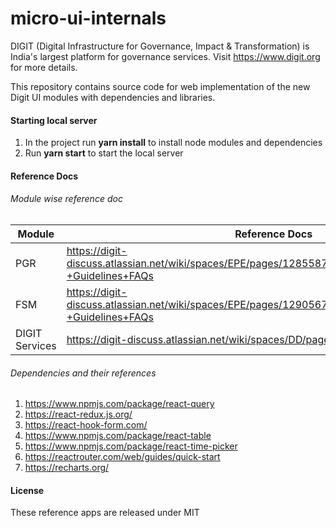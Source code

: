 # micro-ui-internals

DIGIT (Digital Infrastructure for Governance, Impact & Transformation) is India's largest platform for governance services. Visit https://www.digit.org for more details.

This repository contains source code for web implementation of the new Digit UI modules with dependencies and libraries.

#### Starting local server

1. In the project run **yarn install** to install node modules and dependencies
1. Run **yarn start** to start the local server

#### Reference Docs

###### Module wise reference doc

| Module         | Reference Docs                                                                                               |
| -------------- | ------------------------------------------------------------------------------------------------------------ |
| PGR            | https://digit-discuss.atlassian.net/wiki/spaces/EPE/pages/1285587062/PGR+UI+Implementation+-+Guidelines+FAQs |
| FSM            | https://digit-discuss.atlassian.net/wiki/spaces/EPE/pages/1290567710/FSM+UI+Implementation+-+Guidelines+FAQs |
| DIGIT Services | https://digit-discuss.atlassian.net/wiki/spaces/DD/pages/647364616/DIGIT+Services                            |

###### Dependencies and their references

1. https://www.npmjs.com/package/react-query
2. https://react-redux.js.org/
3. https://react-hook-form.com/
4. https://www.npmjs.com/package/react-table
5. https://www.npmjs.com/package/react-time-picker
6. https://reactrouter.com/web/guides/quick-start
7. https://recharts.org/

#### License

These reference apps are released under MIT
